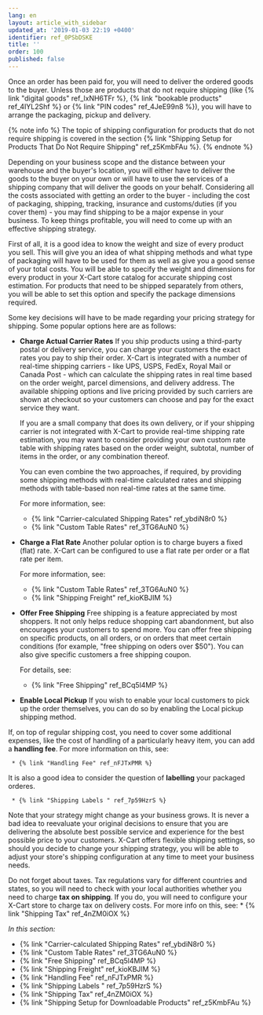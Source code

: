 ```yaml
---
lang: en
layout: article_with_sidebar
updated_at: '2019-01-03 22:19 +0400'
identifier: ref_0PSbDSKE
title: ''
order: 100
published: false
---
```

Once an order has been paid for, you will need to deliver the ordered goods to the buyer. Unless those are products that do not require shipping (like {% link "digital goods" ref_lxNH6TFr %}, {% link "bookable products" ref_4IYL2Shf %} or {% link "PIN codes" ref_4JeE99n8 %}), you will have to arrange the packaging, pickup and delivery. 

{% note info %}
The topic of shipping configuration for products that do not require shipping is covered in the section {% link "Shipping Setup for Products That Do Not Require Shipping" ref_z5KmbFAu %}.
{% endnote %}

Depending on your business scope and the distance between your warehouse and the buyer's location, you will either have to deliver the goods to the buyer on your own or will have to use the services of a shipping company that will deliver the goods on your behalf. Considering all the costs associated with getting an order to the buyer - including the cost of packaging, shipping, tracking, insurance and customs/duties (if you cover them) - you may find shipping to be a major expense in your business. To keep things profitable, you will need to come up with an effective shipping strategy. 

First of all, it is a good idea to know the weight and size of every product you sell. This will give you an idea of what shipping methods and what type of packaging will have to be used for them as well as give you a good sense of your total costs. You will be able to specify the weight and dimensions for every product in your X-Cart store catalog for accurate shipping cost estimation. For products that need to be shipped separately from others, you will be able to set this option and specify the package dimensions required. 

Some key decisions will have to be made regarding your pricing strategy for shipping. Some popular options here are as follows:
     
   * **Charge Actual Carrier Rates**
     If you ship products using a third-party postal or delivery service, you can charge your customers the exact rates you pay to ship their order. X-Cart is integrated with a number of real-time shipping carriers - like UPS, USPS, FedEx, Royal Mail or Canada Post - which can calculate the shipping rates in real time based on the order weight, parcel dimensions, and delivery address. The available shipping options and live pricing provided by such carriers are shown at checkout so your customers can choose and pay for the exact service they want.

     If you are a small company that does its own delivery, or if your shipping carrier is not integrated with X-Cart to provide real-time shipping rate estimation, you may want to consider providing your own custom rate table with shipping rates based on the order weight, subtotal, number of items in the order, or any combination thereof.

     You can even combine the two approaches, if required, by providing some shipping methods with real-time calculated rates and shipping methods with table-based non real-time rates at the same time. 

     For more information, see:
     * {% link "Carrier-calculated Shipping Rates" ref_ybdiN8r0 %}
     * {% link "Custom Table Rates" ref_3TG6AuN0 %}
   
   * **Charge a Flat Rate**
     Another polular option is to charge buyers a fixed (flat) rate. X-Cart can be configured to use a flat rate per order or a flat rate per item.
     
     For more information, see:
     * {% link "Custom Table Rates" ref_3TG6AuN0 %}
     * {% link "Shipping Freight" ref_kioKBJIM %}
     
   * **Offer Free Shipping**
     Free shipping is a feature appreciated by most shoppers. It not only helps reduce shopping cart abandonment, but also encourages your customers to spend more. You can offer free shipping on specific products, on all orders, or on orders that meet certain conditions (for example, "free shipping on oders over $50"). You can also give specific customers a free shipping coupon. 
     
     For details, see:
     * {% link "Free Shipping" ref_BCq5l4MP %}
   
   * **Enable Local Pickup**
      If you wish to enable your local customers to pick up the order themselves, you can do so by enabling the Local pickup shipping method.

If, on top of regular shipping cost, you need to cover some additional expenses, like the cost of handling of a particularly heavy item, you can add a **handling fee**. For more information on this, see:
     
     * {% link "Handling Fee" ref_nFJTxPMR %}

It is also a good idea to consider the question of **labelling** your packaged orderes. 

     * {% link "Shipping Labels " ref_7p59HzrS %}     

Note that your strategy might change as your business grows. It is never a bad idea to reevaluate your original decisions to ensure that you are delivering the absolute best possible service and experience for the best possible price to your customers. X-Cart offers flexible shipping settings, so should you decide to change your shipping strategy, you will be able to adjust your store's shipping configuration at any time to meet your business needs.

Do not forget about taxes. Tax regulations vary for different countries and states, so you will need to check with your local authorities whether you need to charge **tax on shipping**. If you do, you will need to configure your X-Cart store to charge tax on delivery costs. 
For more info on this, see:
     * {% link "Shipping Tax" ref_4nZM0iOX %}
     
     
_In this section:_

*   {% link "Carrier-calculated Shipping Rates" ref_ybdiN8r0 %}
*   {% link "Custom Table Rates" ref_3TG6AuN0 %}
*   {% link "Free Shipping" ref_BCq5l4MP %}
*   {% link "Shipping Freight" ref_kioKBJIM %}
*   {% link "Handling Fee" ref_nFJTxPMR %}
*   {% link "Shipping Labels " ref_7p59HzrS %}
*   {% link "Shipping Tax" ref_4nZM0iOX %}
*   {% link "Shipping Setup for Downloadable Products" ref_z5KmbFAu %}
